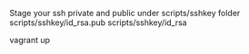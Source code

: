 
Stage your ssh private and public under scripts/sshkey folder
scripts/sshkey/id_rsa.pub
scripts/sshkey/id_rsa


vagrant up